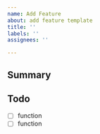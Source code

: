 ```yaml
---
name: Add Feature
about: add feature template
title: ''
labels: ''
assignees: ''

---
```


## Summary


## Todo
- [ ] function
- [ ] function

<!----
## etc.


## ScreenShot
|기능|스크린샷|
|---|---|
| | |
-->
